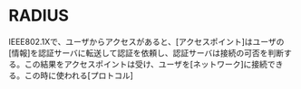 # RADIUS
 IEEE802.1Xで、ユーザからアクセスがあると、[アクセスポイント]はユーザの[情報]を認証サーバに転送して認証を依頼し、認証サーバは接続の可否を判断する。この結果をアクセスポイントは受け、ユーザを[ネットワーク]に接続できる。この時に使われる[プロトコル]
